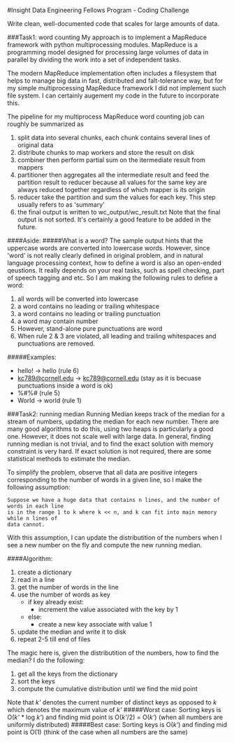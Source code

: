 #Insight Data Engineering Fellows Program - Coding Challenge

Write clean, well-documented code that scales for large amounts of data.

###Task1: word counting
My approach is to implement a MapReduce framework with python multiprocessing modules.
MapReduce is a programming model designed for processing large volumes of data in parallel by dividing the work into a set of independent tasks.

The modern MapReduce implementation often includes a filesystem that helps to manage big data in fast, distributed and falt-tolerance way, but for my simple multiprocessing MapReduce framework I did not implement such file system. I can certainly augement my code in the future to incorporate this.

The pipeline for my multiprocess MapReduce word counting job can roughly be summarized as

1. split data into several chunks, each chunk contains several lines of original data
2. distribute chunks to map workers and store the result on disk
3. combiner then perform partial sum on the itermediate result from mappers
4. partitioner then aggregates all the intermediate result and feed the partition result to reducer because all values for the same key are always reduced together regardless of which mapper is its origin
5. reducer take the partition and sum the values for each key. This step usually refers to as 'summary'
6. the final output is written to wc_output/wc_result.txt
Note that the final output is not sorted. It's certainly a good feature to be added in the future.

####Aside:
#####What is a word?
The sample output hints that the uppercase words are converted into lowercase words. However, since 'word' is not really clearly defined in original problem, and in natural language processing context, how to define a word is also an open-ended qeustions. It really depends on your real tasks, such as spell checking, part of speech tagging and etc. So I am making the following rules to define a word:

1. all words will be converted into lowercase
2. a word contains no leading or trailing whitespace
3. a word contains no leading or trailing punctuation
4. a word may contain number
5. However, stand-alone pure punctuations are word
6. When rule 2 & 3 are violated, all leading and trailing whitespaces and punctuations are removed.

#####Examples:
- hello! -> hello (rule 6)
- kc789@cornell.edu -> kc789@cornell.edu (stay as it is becuase punctuations inside a word is ok)
- %#$%# -> %#$%# (rule 5)
- World -> world (rule 1)

###Task2: running median
Running Median keeps track of the median for a stream of numbers, updating the median for each new number.
There are many good algorithms to do this, using two heaps is particularly a good one. However, it does not scale well with large data. In general, finding running median is not trivial, and to find the exact solution with memory constraint is very hard. If exact solution is not required, there are some statistical methods to estimate the median.

To simplify the problem, observe that all data are positive integers corresponding to the number of words in a given line, so I make the following assumption:
```
Suppose we have a huge data that contains n lines, and the number of words in each line
is in the range 1 to k where k << n, and k can fit into main memory while n lines of
data cannot.
```
With this assumption, I can update the distributition of the numbers when I see a new number on the fly and compute the new running median.

####Algorithm:
1. create a dictionary
2. read in a line
3. get the number of words in the line
4. use the number of words as key
   - if key already exist:
      - increment the value associated with the key by 1
   - else:
      - create a new key associate with value 1
5. update the median and write it to disk
6. repeat 2-5 till end of files

The magic here is, given the distributition of the numbers, how to find the median?
I do the following:

1. get all the keys from the dictionary
2. sort the keys
3. compute the cumulative distribution until we find the mid point

Note that *k'* denotes the current number of distinct keys as opposed to *k* which denotes the maximum value of *k'*
#####Worst case:
Sorting keys is O(*k'* * log *k'*) and finding mid point is O(*k'*/2) = O(*k'*) (when all numbers are uniformly distributed)
#####Best case:
Sorting keys is O(*k'*) and finding mid point is O(1) (think of the case when all numbers are the same)
